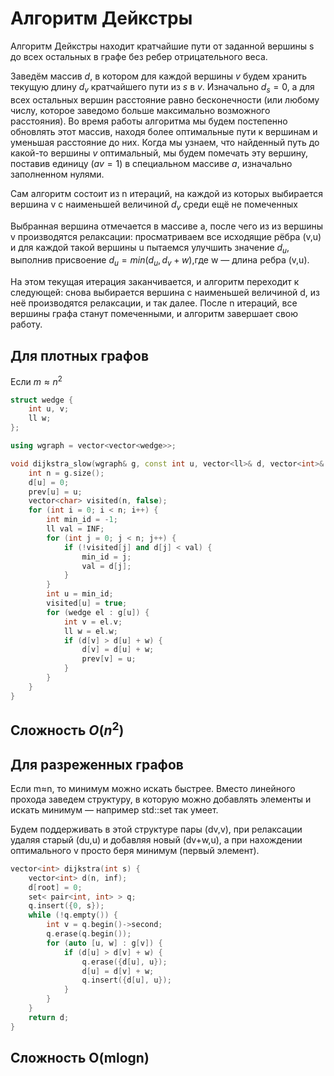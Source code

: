 # Алгоритм Дейкстры

Алгоритм Дейкстры находит кратчайшие пути от заданной вершины s до всех остальных в графе без ребер отрицательного веса.

Заведём массив *d*, в котором для каждой вершины *v* будем хранить текущую длину $`d_{v}`$ кратчайшего пути из *s* в *v*. 
Изначально $`d_{s}=0`$, а для всех остальных вершин расстояние равно бесконечности (или любому числу, которое заведомо больше максимально возможного расстояния).
Во время работы алгоритма мы будем постепенно обновлять этот массив, находя более оптимальные пути к вершинам и уменьшая расстояние до них. Когда мы узнаем, что найденный путь до какой-то вершины *v* оптимальный, мы будем помечать эту вершину, поставив единицу ($`av=1`$) в специальном массиве *a*, изначально заполненном нулями.

Сам алгоритм состоит из n итераций, на каждой из которых выбирается вершина v с наименьшей величиной $`d_{v}`$ среди ещё не помеченных

Выбранная вершина отмечается в массиве a, после чего из из вершины v производятся релаксации: просматриваем все исходящие рёбра (v,u) и для каждой такой вершины 
u пытаемся улучшить значение $`d_{u}`$, выполнив присвоение $`d_{u}=min(d_{u},d_{v}+w)`$,где w — длина ребра (v,u).

На этом текущая итерация заканчивается, и алгоритм переходит к следующей: снова выбирается вершина с наименьшей величиной d, из неё производятся релаксации, и так далее. 
После n итераций, все вершины графа станут помеченными, и алгоритм завершает свою работу.

## Для плотных графов
Если $`m≈n^{2}`$
```cpp
struct wedge {
	int u, v;
	ll w;
};

using wgraph = vector<vector<wedge>>;

void dijkstra_slow(wgraph& g, const int u, vector<ll>& d, vector<int>& prev) {
	int n = g.size();
	d[u] = 0;
	prev[u] = u;
	vector<char> visited(n, false);
	for (int i = 0; i < n; i++) {
		int min_id = -1;
		ll val = INF;
		for (int j = 0; j < n; j++) {
			if (!visited[j] and d[j] < val) {
				min_id = j;
				val = d[j];
			}
		}
		int u = min_id;
		visited[u] = true;
		for (wedge el : g[u]) {
			int v = el.v;
			ll w = el.w;
			if (d[v] > d[u] + w) {
				d[v] = d[u] + w;
				prev[v] = u;
			}
		}
	}
}
```
## Сложность $`O(n^{2})`$

## Для разреженных графов
Если m≈n, то минимум можно искать быстрее. Вместо линейного прохода заведем структуру, в которую можно добавлять элементы и искать минимум — например std::set так умеет.

Будем поддерживать в этой структуре пары (dv,v), при релаксации удаляя старый (du,u) и добавляя новый (dv+w,u), а при нахождении оптимального v просто беря минимум (первый элемент).

```cpp
vector<int> dijkstra(int s) {
    vector<int> d(n, inf);
    d[root] = 0;
    set< pair<int, int> > q;
    q.insert({0, s});
    while (!q.empty()) {
        int v = q.begin()->second;
        q.erase(q.begin());
        for (auto [u, w] : g[v]) {
            if (d[u] > d[v] + w) {
                q.erase({d[u], u});
                d[u] = d[v] + w;
                q.insert({d[u], u});
            }
        }
    }
    return d;
}
```

## Сложность O(mlogn)
